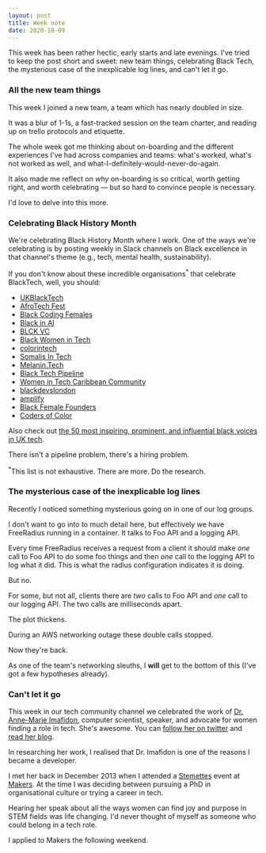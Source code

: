 ```yaml
---
layout: post
title: Week note
date: 2020-10-09
---
```


This week has been rather hectic, early starts and late evenings. I've tried to keep the post short and sweet: new team things, celebrating Black Tech, the mysterious case of the inexplicable log lines, and can't let it go.

### All the new team things

This week I joined a new team, a team which has nearly doubled in size. 

It was a blur of 1-1s, a fast-tracked session on the team charter, and reading up on trello protocols and etiquette.

The whole week got me thinking about on-boarding and the different experiences I've had across companies and teams: what's worked, what's not worked as well, and what-I-definitely-would-never-do-again.

It also made me reflect on _why_ on-boarding is so critical, worth getting right, and worth celebrating –– but so hard to convince people is necessary.

I'd love to delve into this more. 

### Celebrating Black History Month

We're celebrating Black History Month where I work. One of the ways we're celebrating is by posting weekly in Slack channels on Black excellence in that channel's theme (e.g., tech, mental health, sustainability).

If you don't know about these incredible organisations<sup>*</sup> that celebrate BlackTech, well, you should:

- [UKBlackTech](https://ukblacktech.com/)
- [AfroTech Fest](https://www.afrotechfest.co.uk/)
- [Black Coding Females](https://codingblackfemales.com/)
- [Black in AI](blackinai.org)
- [BLCK VC](blckvc.com)
- [Black Women in Tech](https://www.techlondonadvocates.org.uk/working-groups/black-women-in-tech/)
- [colorintech](colorintech.org)
- [Somalis In Tech](somalisintech.com)
- [Melanin.Tech](https://twitter.com/MelaninTech)
- [Black Tech Pipeline](blacktechpipeline.com)
- [Women in Tech Caribbean Community](https://twitter.com/WomenCaribbean)
- [blackdevslondon](https://twitter.com/blackdevslondon)
- [amplify](amplifytech.uk)
- [Black Female Founders](blackfemalefounders.org)
- [Coders of Color](https://twitter.com/CodersofColor_)

Also check out [the 50 most inspiring, prominent, and influential black voices in UK tech](https://technation.io/news/50-inspiring-black-voices-uk-tech-scene/).

There isn't a pipeline problem, there's a hiring problem.

<sup>*</sup>This list is not exhaustive. There are more. Do the research.

### The mysterious case of the inexplicable log lines

Recently I noticed something mysterious going on in one of our log groups. 

I don't want to go into to much detail here, but effectively we have FreeRadius running in a container. It talks to Foo API and a logging API. 

Every time FreeRadius receives a request from a client it should make *one* call to Foo API to do some foo things and then *one* call to the logging API to log what it did. This is what the radius configuration indicates it is doing.

But no.

For some, but not all, clients there are *two* calls to Foo API and *one* call to our logging API. The two calls are milliseconds apart.

The plot thickens.

During an AWS networking outage these double calls stopped.

Now they're back.

As one of the team's networking sleuths, I **will** get to the bottom of this (I've got a few hypotheses already).

### Can't let it go

This week in our tech community channel we celebrated the work of [Dr. Anne-Marie Imafidon](https://aimafidon.com/), computer scientist, speaker, and advocate for women finding a role in tech. She's awesome. You can [follow her on twitter](https://twitter.com/aimafidon) and [read her blog](https://aimafidon.com/blog/).

In researching her work, I realised that Dr. Imafidon is one of the reasons I became a developer.

I met her back in December 2013 when I attended a [Stemettes](https://stemettes.org/) event at [Makers](https://makers.tech/). At the time I was deciding between pursuing a PhD in organisational culture or trying a career in tech.

Hearing her speak about all the ways women can find joy and purpose in STEM fields was life changing. I'd never thought of myself as someone who could belong in a tech role. 

I applied to Makers the following weekend.